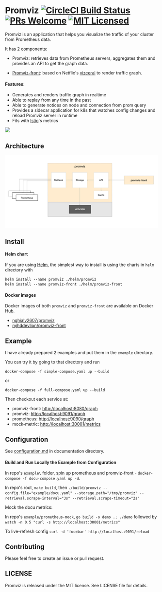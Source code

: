 # Promviz [![CircleCI Build Status](https://circleci.com/gh/nghialv/promviz.svg?style=shield)](https://circleci.com/gh/nghialv/promviz) [![PRs Welcome](https://img.shields.io/badge/PRs-welcome-brightgreen.svg?style=flat)](http://makeapullrequest.com) [![MIT Licensed](https://img.shields.io/badge/license-MIT-blue.svg)](https://github.com/nghialv/promviz/blob/master/LICENSE)


Promviz is an application that helps you visualize the traffic of your cluster from Prometheus data.

It has 2 components:

- Promviz: retrieves data from Prometheus servers, aggregates them and provides an API to get the graph data.

- [Promviz-front](https://github.com/mjhd-devlion/promviz-front): based on Netflix's [vizceral](https://github.com/Netflix/vizceral) to render traffic graph.

#### Features:
- Generates and renders traffic graph in realtime
- Able to replay from any time in the past
- Able to generate notices on node and connection from prom query
- Provides a sidecar application for k8s that watches config changes and reload Promviz server in runtime
- Fits with [Istio](https://istio.io)'s metrics

![](https://github.com/nghialv/promviz/blob/master/documentation/sample_filter.png)

## Architecture

![](https://github.com/nghialv/promviz/blob/master/documentation/architecture.png)

## Install

#### Helm chart

If you are using [Helm](https://helm.sh), the simplest way to install is using the charts in `helm` directory with

```
helm install --name promviz ./helm/promviz
helm install --name promviz-front ./helm/promviz-front
```

#### Docker images

Docker images of both `promviz` and `promviz-front` are available on Docker Hub.

- [nghialv2607/promviz](https://hub.docker.com/r/nghialv2607/promviz)
- [mjhddevlion/promviz-front](https://hub.docker.com/r/mjhddevlion/promviz-front)

## Example

I have already prepared 2 examples and put them in the `example` directory.

You can try it by going to that directory and run

```
docker-compose -f simple-compose.yaml up --build
```

or

```
docker-compose -f full-compose.yaml up --build
```

Then checkout each service at:
- promviz-front: [http://localhost:8080/graph](http://localhost:8080/)
- promviz: [http://localhost:9091/graph](http://localhost:9091/graph)
- prometheus: [http://localhost:9090/graph](http://localhost:9090/graph)
- mock-metric: [http://localhost:30001/metrics](http://localhost:30001/metrics)


## Configuration

See [configuration.md](https://github.com/nghialv/promviz/blob/master/documentation/configuration.md) in documentation directory.

#### Build and Run Locally the Example from Configuration

In repo's `example\` folder, spin up prometheus and promviz-front - `docker-compose -f docu-compose.yaml up -d`.

In repo's root, `make build`, then `./build/promviz --config.file="example/docu.yaml" --storage.path="/tmp/promviz" --retrieval.scrape-interval="3s" --retrieval.scrape-timeout="2s"`

Mock the docu metrics:

In repo's `example/prometheus-mock`, `go build -o demo .; ./demo` followed by `watch -n 0.5 "curl -s http://localhost:30001/metrics"`

To live-refresh config `curl -d 'foo=bar' http://localhost:9091/reload`

## Contributing

Please feel free to create an issue or pull request.

## LICENSE

Promviz is released under the MIT license. See LICENSE file for details.
